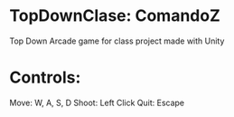 # TopDownClase: ComandoZ
 Top Down Arcade game for class project made with Unity
 
 
 # Controls:
 
 Move: W, A, S, D
 Shoot: Left Click
 Quit: Escape   
